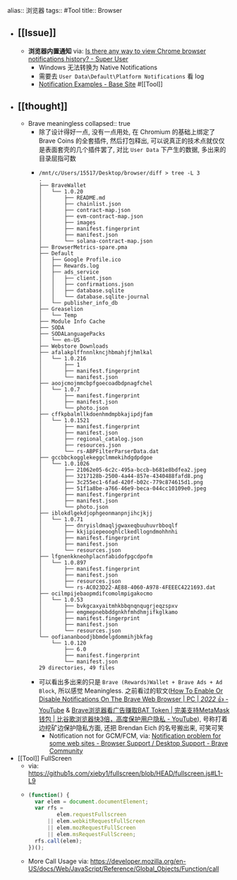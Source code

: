 alias:: 浏览器
tags:: #Tool
title:: Browser
- ## [[Issue]]
  - **浏览器内置通知**
    via: [Is there any way to view Chrome browser notifications history? - Super User](https://superuser.com/questions/1035042/is-there-any-way-to-view-chrome-browser-notifications-history)
    - Windows 无法转换为 Native Notifications
    - 需要去 `User Data\Default\Platform Notifications` 看 log
    - [Notification Examples - Base Site](https://web-push-book.gauntface.com/demos/notification-examples/) #[[Tool]]
- ## [[thought]]
  - Brave meaningless
    collapsed:: true
    - 除了设计得好一点, 没有一点用处, 在 Chromium 的基础上绑定了 Brave Coins 的全套插件, 然后打包释出, 可以说真正的技术点就仅仅是表面套壳的几个插件罢了, 对比 `User Data` 下产生的数据, 多出来的目录屈指可数
    - ```
      /mnt/c/Users/15517/Desktop/browser/diff > tree -L 3
      .
      ├── BraveWallet
      │   └── 1.0.20
      │       ├── README.md
      │       ├── chainlist.json
      │       ├── contract-map.json
      │       ├── evm-contract-map.json
      │       ├── images
      │       ├── manifest.fingerprint
      │       ├── manifest.json
      │       └── solana-contract-map.json
      ├── BrowserMetrics-spare.pma
      ├── Default
      │   ├── Google Profile.ico
      │   ├── Rewards.log
      │   ├── ads_service
      │   │   ├── client.json
      │   │   ├── confirmations.json
      │   │   ├── database.sqlite
      │   │   └── database.sqlite-journal
      │   └── publisher_info_db
      ├── Greaselion
      │   └── Temp
      ├── Module Info Cache
      ├── SODA
      ├── SODALanguagePacks
      │   └── en-US
      ├── Webstore Downloads
      ├── afalakplffnnnlkncjhbmahjfjhmlkal
      │   └── 1.0.216
      │       ├── 1
      │       ├── manifest.fingerprint
      │       └── manifest.json
      ├── aoojcmojmmcbpfgoecoadbdpnagfchel
      │   └── 1.0.7
      │       ├── manifest.fingerprint
      │       ├── manifest.json
      │       └── photo.json
      ├── cffkpbalmllkdoenhmdmpbkajipdjfam
      │   └── 1.0.1521
      │       ├── manifest.fingerprint
      │       ├── manifest.json
      │       ├── regional_catalog.json
      │       ├── resources.json
      │       └── rs-ABPFilterParserData.dat
      ├── gccbbckogglekeggclmmekihdgdpdgoe
      │   └── 1.0.1026
      │       ├── 21062e05-6c2c-495a-bccb-b681e8bdfea2.jpeg
      │       ├── 3217128b-2500-4a44-857e-4340488fafd8.png
      │       ├── 3c255ec1-6fad-420f-b02c-779c874615d1.png
      │       ├── 51f1a8be-a766-46e9-beca-044cc10109e0.jpeg
      │       ├── manifest.fingerprint
      │       ├── manifest.json
      │       └── photo.json
      ├── iblokdlgekdjophgeonmanpnjihcjkjj
      │   └── 1.0.71
      │       ├── dnryisldmaqljgwaxeqbuuhuvrbboqlf
      │       ├── kkjipiepeooghlclkedllogndmohhnhi
      │       ├── manifest.fingerprint
      │       ├── manifest.json
      │       └── resources.json
      ├── lfgnenkkneohplacnfabidofpgcdpofm
      │   └── 1.0.897
      │       ├── manifest.fingerprint
      │       ├── manifest.json
      │       ├── resources.json
      │       └── rs-AC023D22-AE88-4060-A978-4FEEEC4221693.dat
      ├── ocilmpijebaopmdifcomolmpigakocmo
      │   └── 1.0.53
      │       ├── bvkgcaxyaitmhkbbqnqnqugrjeqzspxv
      │       ├── emgmepnebbddgnkhfmhdhmjifkglkamo
      │       ├── manifest.fingerprint
      │       ├── manifest.json
      │       └── resources.json
      └── oofiananboodjbbmdelgdommihjbkfag
          └── 1.0.120
              ├── 6.0
              ├── manifest.fingerprint
              └── manifest.json
      29 directories, 49 files
      ```
    - 可以看出多出来的只是 `Brave (Rewards)Wallet + Brave Ads + Ad Block`, 所以感觉 Meaningless. 之前看过的软文([How To Enable Or Disable Notifications On The Brave Web Browser | PC | *2022* 👍 - YouTube](https://www.youtube.com/watch?v=86xEqFtENB8) & [Brave浏览器看广告赚取BAT Token | 完美支持MetaMask钱包 | 比谷歌浏览器快3倍，高度保护用户隐私 - YouTube](https://www.youtube.com/watch?v=QGFJ_LbUFpM)), 号称打着边挖矿边保护隐私方面, 还把 Brendan Eich 的名号搬出来, 可笑可笑
      - Notification not for GCM/FCM, via: [Notification problem for some web sites - Browser Support / Desktop Support - Brave Community](https://community.brave.com/t/notification-problem-for-some-web-sites/223966/17)
- [[Tool]] FullScreen
  - via: https://github1s.com/xieby1/fullscreen/blob/HEAD/fullscreen.js#L1-L9
  - ```js
    (function() {
      var elem = document.documentElement;
      var rfs =
             elem.requestFullscreen
          || elem.webkitRequestFullScreen
          || elem.mozRequestFullScreen
          || elem.msRequestFullScreen;
      rfs.call(elem);
    })();
    ```
  - More Call Usage via: https://developer.mozilla.org/en-US/docs/Web/JavaScript/Reference/Global_Objects/Function/call